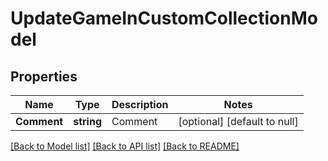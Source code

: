 # UpdateGameInCustomCollectionModel

## Properties
Name | Type | Description | Notes
------------ | ------------- | ------------- | -------------
**Comment** | **string** | Comment | [optional] [default to null]

[[Back to Model list]](../README.md#documentation-for-models) [[Back to API list]](../README.md#documentation-for-api-endpoints) [[Back to README]](../README.md)


